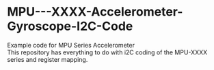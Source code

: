 # MPU---XXXX-Accelerometer-Gyroscope-I2C-Code
Example code for MPU Series Accelerometer  
This repository has everything to do with i2C coding of the MPU-XXXX series and register mapping.
